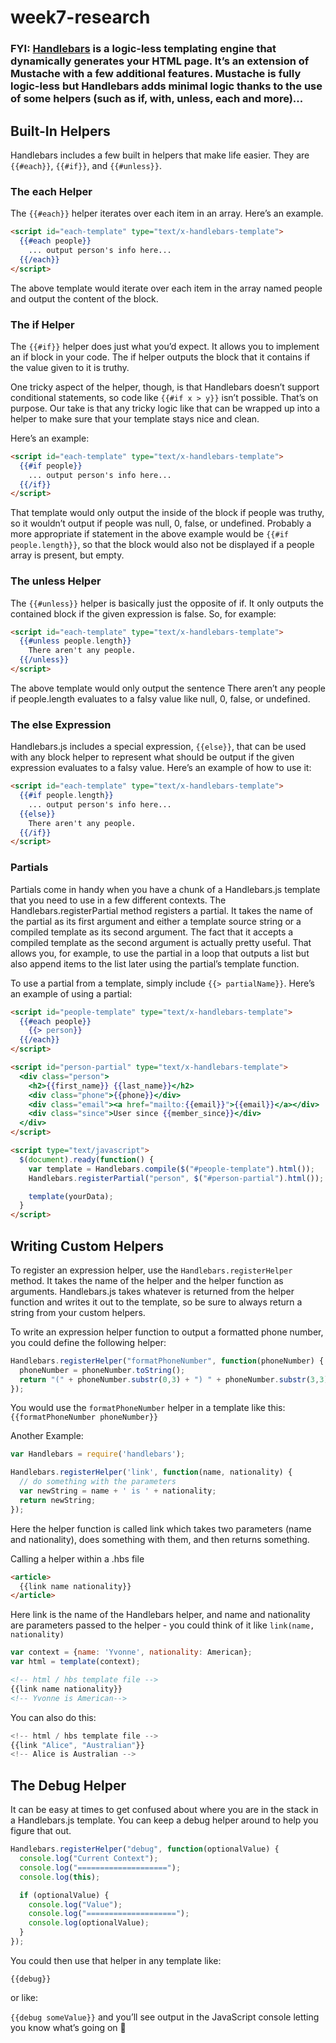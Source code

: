 # week7-research

### FYI: [Handlebars](http://handlebarsjs.com/) is a logic-less templating engine that dynamically generates your HTML page. It’s an extension of Mustache with a few additional features. Mustache is fully logic-less but Handlebars adds minimal logic thanks to the use of some helpers (such as if, with, unless, each and more)...

## Built-In Helpers

Handlebars includes a few built in helpers that make life easier. They are `{{#each}}`, `{{#if}}`, and `{{#unless}}`.

### The each Helper

The `{{#each}}` helper iterates over each item in an array. Here’s an example.

```html
<script id="each-template" type="text/x-handlebars-template">
  {{#each people}}
    ... output person's info here...
  {{/each}}
</script>
```
The above template would iterate over each item in the array named people and output the content of the block.

### The if Helper

The `{{#if}}` helper does just what you’d expect. It allows you to implement an if block in your code. The if helper outputs the block that it contains if the value given to it is truthy.

One tricky aspect of the helper, though, is that Handlebars doesn’t support conditional statements, so code like `{{#if x > y}}` isn’t possible. That’s on purpose. Our take is that any tricky logic like that can be wrapped up into a helper to make sure that your template stays nice and clean.

Here’s an example:

```html
<script id="each-template" type="text/x-handlebars-template">
  {{#if people}}
    ... output person's info here...
  {{/if}}
</script>
```
That template would only output the inside of the block if people was truthy, so it wouldn’t output if people was null, 0, false, or undefined. Probably a more appropriate if statement in the above example would be `{{#if people.length}}`, so that the block would also not be displayed if a people array is present, but empty.

### The unless Helper

The `{{#unless}}` helper is basically just the opposite of if. It only outputs the contained block if the given expression is false. So, for example:

```html
<script id="each-template" type="text/x-handlebars-template">
  {{#unless people.length}}
    There aren't any people.
  {{/unless}}
</script>
```

The above template would only output the sentence There aren’t any people if people.length evaluates to a falsy value like null, 0, false, or undefined.

### The else Expression

Handlebars.js includes a special expression, `{{else}}`, that can be used with any block helper to represent what should be output if the given expression evaluates to a falsy value. Here’s an example of how to use it:

```html
<script id="each-template" type="text/x-handlebars-template">
  {{#if people.length}}
    ... output person's info here...
  {{else}}
    There aren't any people.
  {{/if}}
</script>
```

### Partials

Partials come in handy when you have a chunk of a Handlebars.js template that you need to use in a few different contexts. The Handlebars.registerPartial method registers a partial. It takes the name of the partial as its first argument and either a template source string or a compiled template as its second argument. The fact that it accepts a compiled template as the second argument is actually pretty useful. That allows you, for example, to use the partial in a loop that outputs a list but also append items to the list later using the partial’s template function.

To use a partial from a template, simply include `{{> partialName}}`. Here’s an example of using a partial:

```html
<script id="people-template" type="text/x-handlebars-template">
  {{#each people}}
    {{> person}}
  {{/each}}
</script>

<script id="person-partial" type="text/x-handlebars-template">
  <div class="person">
    <h2>{{first_name}} {{last_name}}</h2>
    <div class="phone">{{phone}}</div>
    <div class="email"><a href="mailto:{{email}}">{{email}}</a></div>
    <div class="since">User since {{member_since}}</div>
  </div>
</script>

<script type="text/javascript">
  $(document).ready(function() {
    var template = Handlebars.compile($("#people-template").html());
    Handlebars.registerPartial("person", $("#person-partial").html());

    template(yourData);
  }
</script>
```

## Writing Custom Helpers

To register an expression helper, use the `Handlebars.registerHelper` method. It takes the name of the helper and the helper function as arguments. Handlebars.js takes whatever is returned from the helper function and writes it out to the template, so be sure to always return a string from your custom helpers.

To write an expression helper function to output a formatted phone number, you could define the following helper:

```js
Handlebars.registerHelper("formatPhoneNumber", function(phoneNumber) {
  phoneNumber = phoneNumber.toString();
  return "(" + phoneNumber.substr(0,3) + ") " + phoneNumber.substr(3,3) + "-" + phoneNumber.substr(6,4);
});
```

You would use the `formatPhoneNumber` helper in a template like this: `{{formatPhoneNumber phoneNumber}}`

Another Example:

```js
var Handlebars = require('handlebars');

Handlebars.registerHelper('link', function(name, nationality) {
  // do something with the parameters
  var newString = name + ' is ' + nationality;
  return newString;
});
```

Here the helper function is called link which takes two parameters (name and nationality), does something with them, and then returns something.

Calling a helper within a .hbs file

```html
<article>
  {{link name nationality}}
</article>
```

Here link is the name of the Handlebars helper, and name and nationality are parameters passed to the helper - you could think of it like `link(name, nationality)`

```js
var context = {name: 'Yvonne', nationality: American};
var html = template(context);
```
```html
<!-- html / hbs template file -->
{{link name nationality}}
<!-- Yvonne is American-->
```

You can also do this: 

```js
<!-- html / hbs template file -->
{{link "Alice", "Australian"}}
<!-- Alice is Australian -->
```

## The Debug Helper

It can be easy at times to get confused about where you are in the stack in a Handlebars.js template. You can keep a debug helper around to help you figure that out.

```js
Handlebars.registerHelper("debug", function(optionalValue) {
  console.log("Current Context");
  console.log("====================");
  console.log(this);

  if (optionalValue) {
    console.log("Value");
    console.log("====================");
    console.log(optionalValue);
  }
});
```

You could then use that helper in any template like:

`{{debug}}`

or like:

`{{debug someValue}}`
and you’ll see output in the JavaScript console letting you know what’s going on :tada:
